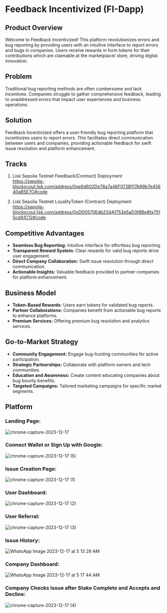 # Feedback Incentivized (FI-Dapp)

## Product Overview

Welcome to Feedback Incentivized! This platform revolutionizes errors and bug reporting by providing users with an intuitive interface to report errors and bugs in companies. Users receive rewards in form tokens for their contributions which are claimable at the marketplace/ store, driving digital innovation.

## Problem

Traditional bug reporting methods are often cumbersome and lack incentives. Companies struggle to gather comprehensive feedback, leading to unaddressed errors that impact user experiences and business operations.

## Solution

Feedback Incentivized offers a user-friendly bug reporting platform that incentivizes users to report errors. This facilitates direct communication between users and companies, providing actionable feedback for swift issue resolution and platform enhancement.


## Tracks
1. Lisk Sepolia Testnet Feedback(Contract) Deployment <br/>
https://sepolia-blockscout.lisk.com/address/0xe6d602De78a7a46F072B117A99b7e45640aB5E7C#code

2. Lisk Sepolia Testnet LoyalityToken (Contract) Deployment <br/>
https://sepolia-blockscout.lisk.com/address/0xDD0570Edb234A1753e5aD3f8Be8fa7515cdA1C12#code



## Competitive Advantages

- **Seamless Bug Reporting:** Intuitive interface for effortless bug reporting.
- **Transparent Reward System:** Clear rewards for valid bug reports drive user engagement.
- **Direct Company Collaboration:** Swift issue resolution through direct communication.
- **Actionable Insights:** Valuable feedback provided to partner companies for platform enhancement.

## Business Model

- **Token-Based Rewards:** Users earn tokens for validated bug reports.
- **Partner Collaborations:** Companies benefit from actionable bug reports to enhance platforms.
- **Premium Services:** Offering premium bug resolution and analytics services.

## Go-to-Market Strategy

- **Community Engagement:** Engage bug-hunting communities for active participation.
- **Strategic Partnerships:** Collaborate with platform owners and tech communities.
- **Education and Awareness:** Create content educating companies about bug bounty benefits.
- **Targeted Campaigns:** Tailored marketing campaigns for specific market segments.

## Platform
### Landing Page:
![chrome-capture-2023-12-17](https://github.com/Kali-Decoder/FeedbackIncentives/assets/69464744/0daf0b0a-41fd-4b10-bf59-279cdf9e3557)

### Connect Wallet or Sign Up with Google:
![chrome-capture-2023-12-17 (5)](https://github.com/Kali-Decoder/FeedbackIncentives/assets/69464744/074f8e1a-02c6-4221-bbc0-290176ee7511)

### Issue Creation Page:
![chrome-capture-2023-12-17 (1)](https://github.com/Kali-Decoder/FeedbackIncentives/assets/69464744/56802235-9fc1-4781-a519-4d7de6c4ce62)

### User Dashboard:
![chrome-capture-2023-12-17 (2)](https://github.com/Kali-Decoder/FeedbackIncentives/assets/69464744/528fccd9-b3ca-468e-9d03-e0edfd6a0f30)

### User Referral:
![chrome-capture-2023-12-17 (3)](https://github.com/Kali-Decoder/FeedbackIncentives/assets/69464744/15cd4ce6-75a6-4c50-9e84-cf6af0db0c1a)

### Issue History:
![WhatsApp Image 2023-12-17 at 5 13 29 AM](https://github.com/Kali-Decoder/FeedbackIncentives/assets/69464744/26497b29-32dc-4ebf-9a1e-872bdbb68b5e)

### Company Dashboard:
![WhatsApp Image 2023-12-17 at 5 17 44 AM](https://github.com/Kali-Decoder/FeedbackIncentives/assets/69464744/c2022767-16ea-4a31-98ac-8c9c5a0d618b)

### Company Checks Issue after Stake Complete and Accepts and Decline:
![chrome-capture-2023-12-17 (4)](https://github.com/Kali-Decoder/FeedbackIncentives/assets/69464744/a4fd886b-a992-485c-bd43-9569f3a9f368)


